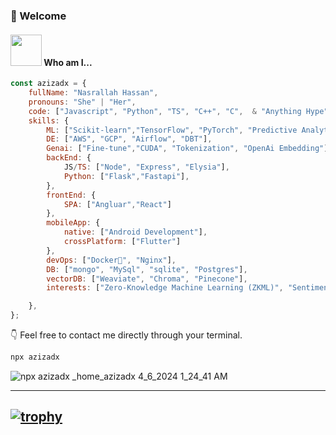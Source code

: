### 👋 Welcome
#### <img src="https://media.giphy.com/media/VgCDAzcKvsR6OM0uWg/giphy.gif" width="50"> Who am I...  
```javascript
const azizadx = {
    fullName: "Nasrallah Hassan",
    pronouns: "She" | "Her",
    code: ["Javascript", "Python", "TS", "C++", "C",  & "Anything Hype"],
    skills: {
        ML: ["Scikit-learn","TensorFlow", "PyTorch", "Predictive Analytics", "NLP"],
        DE: ["AWS", "GCP", "Airflow", "DBT"],
        Genai: ["Fine-tune","CUDA", "Tokenization", "OpenAi Embedding"],
        backEnd: {
            JS/TS: ["Node", "Express", "Elysia"],
            Python: ["Flask","Fastapi"],
        },
        frontEnd: {
            SPA: ["Angluar","React"]
        },
        mobileApp: {
            native: ["Android Development"],
            crossPlatform: ["Flutter"]
        },
        devOps: ["Docker🐳", "Nginx"],
        DB: ["mongo", "MySql", "sqlite", "Postgres"],
        vectorDB: ["Weaviate", "Chroma", "Pinecone"], 
        interests: ["Zero-Knowledge Machine Learning (ZKML)", "Sentiment Analysis", "Recurrent Neural Networks (RNN)", "Retrieval-Augmented Generation (RAG)", "Quantum-LoRa Architecture (QLoRA)"]

    },
};
```
👇 Feel free to contact me directly through your terminal.

```bash
npx azizadx
```
![npx azizadx _home_azizadx 4_6_2024 1_24_41 AM](https://github.com/Azizadx/Azizadx/assets/45791956/605956a7-87a1-4f70-8f34-c800c7693944)



---
[![trophy](https://github-profile-trophy.vercel.app/?username=azizadx)](https://github.com/ryo-ma/github-profile-trophy)
---
